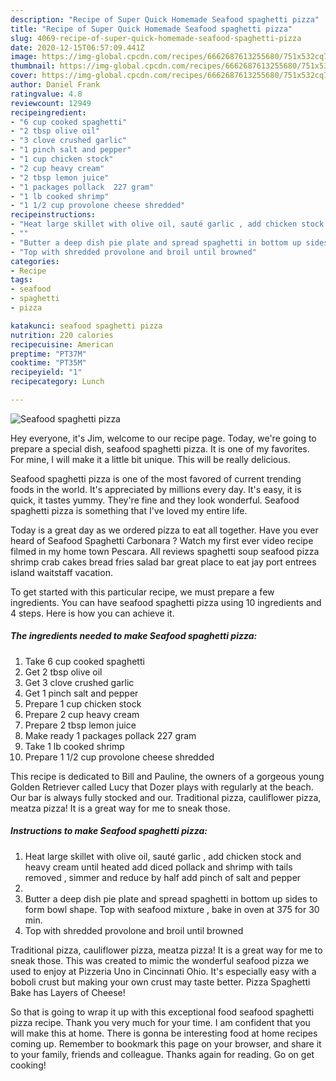 ```yaml
---
description: "Recipe of Super Quick Homemade Seafood spaghetti pizza"
title: "Recipe of Super Quick Homemade Seafood spaghetti pizza"
slug: 4069-recipe-of-super-quick-homemade-seafood-spaghetti-pizza
date: 2020-12-15T06:57:09.441Z
image: https://img-global.cpcdn.com/recipes/6662687613255680/751x532cq70/seafood-spaghetti-pizza-recipe-main-photo.jpg
thumbnail: https://img-global.cpcdn.com/recipes/6662687613255680/751x532cq70/seafood-spaghetti-pizza-recipe-main-photo.jpg
cover: https://img-global.cpcdn.com/recipes/6662687613255680/751x532cq70/seafood-spaghetti-pizza-recipe-main-photo.jpg
author: Daniel Frank
ratingvalue: 4.8
reviewcount: 12949
recipeingredient:
- "6 cup cooked spaghetti"
- "2 tbsp olive oil"
- "3 clove crushed garlic"
- "1 pinch salt and pepper"
- "1 cup chicken stock"
- "2 cup heavy cream"
- "2 tbsp lemon juice"
- "1 packages pollack  227 gram"
- "1 lb cooked shrimp"
- "1 1/2 cup provolone cheese shredded"
recipeinstructions:
- "Heat large skillet with olive oil, sauté garlic , add chicken stock and heavy cream until heated add diced pollack and shrimp with tails removed , simmer and reduce by half add pinch of salt and pepper"
- ""
- "Butter a deep dish pie plate and spread spaghetti in bottom up sides to form bowl shape. Top with seafood mixture , bake in oven at 375 for 30 min."
- "Top with shredded provolone and broil until browned"
categories:
- Recipe
tags:
- seafood
- spaghetti
- pizza

katakunci: seafood spaghetti pizza 
nutrition: 220 calories
recipecuisine: American
preptime: "PT37M"
cooktime: "PT35M"
recipeyield: "1"
recipecategory: Lunch

---
```



![Seafood spaghetti pizza](https://img-global.cpcdn.com/recipes/6662687613255680/751x532cq70/seafood-spaghetti-pizza-recipe-main-photo.jpg)

Hey everyone, it's Jim, welcome to our recipe page. Today, we're going to prepare a special dish, seafood spaghetti pizza. It is one of my favorites. For mine, I will make it a little bit unique. This will be really delicious.

Seafood spaghetti pizza is one of the most favored of current trending foods in the world. It's appreciated by millions every day. It's easy, it is quick, it tastes yummy. They're fine and they look wonderful. Seafood spaghetti pizza is something that I've loved my entire life.

Today is a great day as we ordered pizza to eat all together. Have you ever heard of Seafood Spaghetti Carbonara ? Watch my first ever video recipe filmed in my home town ‪Pescara. All reviews spaghetti soup seafood pizza shrimp crab cakes bread fries salad bar great place to eat jay port entrees island waitstaff vacation.


To get started with this particular recipe, we must prepare a few ingredients. You can have seafood spaghetti pizza using 10 ingredients and 4 steps. Here is how you can achieve it.

<!--inarticleads1-->

##### The ingredients needed to make Seafood spaghetti pizza:

1. Take 6 cup cooked spaghetti
1. Get 2 tbsp olive oil
1. Get 3 clove crushed garlic
1. Get 1 pinch salt and pepper
1. Prepare 1 cup chicken stock
1. Prepare 2 cup heavy cream
1. Prepare 2 tbsp lemon juice
1. Make ready 1 packages pollack  227 gram
1. Take 1 lb cooked shrimp
1. Prepare 1 1/2 cup provolone cheese shredded


This recipe is dedicated to Bill and Pauline, the owners of a gorgeous young Golden Retriever called Lucy that Dozer plays with regularly at the beach. Our bar is always fully stocked and our. Traditional pizza, cauliflower pizza, meatza pizza! It is a great way for me to sneak those. 

<!--inarticleads2-->

##### Instructions to make Seafood spaghetti pizza:

1. Heat large skillet with olive oil, sauté garlic , add chicken stock and heavy cream until heated add diced pollack and shrimp with tails removed , simmer and reduce by half add pinch of salt and pepper
1. 
1. Butter a deep dish pie plate and spread spaghetti in bottom up sides to form bowl shape. Top with seafood mixture , bake in oven at 375 for 30 min.
1. Top with shredded provolone and broil until browned


Traditional pizza, cauliflower pizza, meatza pizza! It is a great way for me to sneak those. This was created to mimic the wonderful seafood pizza we used to enjoy at Pizzeria Uno in Cincinnati Ohio. It&#39;s especially easy with a boboli crust but making your own crust may taste better. Pizza Spaghetti Bake has Layers of Cheese! 

So that is going to wrap it up with this exceptional food seafood spaghetti pizza recipe. Thank you very much for your time. I am confident that you will make this at home. There is gonna be interesting food at home recipes coming up. Remember to bookmark this page on your browser, and share it to your family, friends and colleague. Thanks again for reading. Go on get cooking!
